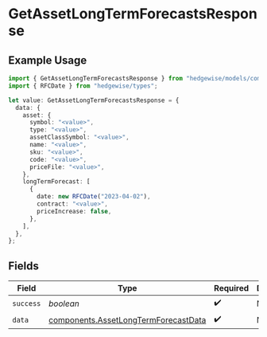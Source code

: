 # GetAssetLongTermForecastsResponse

## Example Usage

```typescript
import { GetAssetLongTermForecastsResponse } from "hedgewise/models/components";
import { RFCDate } from "hedgewise/types";

let value: GetAssetLongTermForecastsResponse = {
  data: {
    asset: {
      symbol: "<value>",
      type: "<value>",
      assetClassSymbol: "<value>",
      name: "<value>",
      sku: "<value>",
      code: "<value>",
      priceFile: "<value>",
    },
    longTermForecast: [
      {
        date: new RFCDate("2023-04-02"),
        contract: "<value>",
        priceIncrease: false,
      },
    ],
  },
};
```

## Fields

| Field                                                                                        | Type                                                                                         | Required                                                                                     | Description                                                                                  |
| -------------------------------------------------------------------------------------------- | -------------------------------------------------------------------------------------------- | -------------------------------------------------------------------------------------------- | -------------------------------------------------------------------------------------------- |
| `success`                                                                                    | *boolean*                                                                                    | :heavy_check_mark:                                                                           | N/A                                                                                          |
| `data`                                                                                       | [components.AssetLongTermForecastData](../../models/components/assetlongtermforecastdata.md) | :heavy_check_mark:                                                                           | N/A                                                                                          |